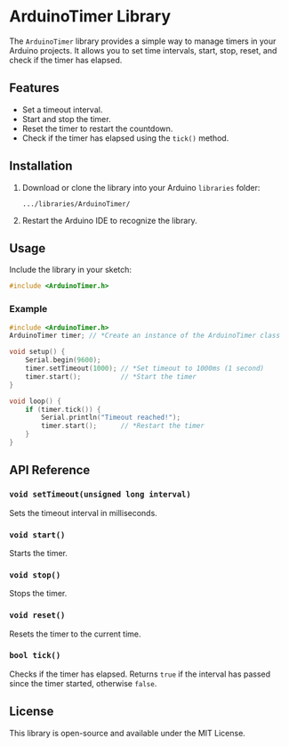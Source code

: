 # ArduinoTimer Library

The `ArduinoTimer` library provides a simple way to manage timers in your Arduino projects. It allows you to set time intervals, start, stop, reset, and check if the timer has elapsed.

## Features

- Set a timeout interval.
- Start and stop the timer.
- Reset the timer to restart the countdown.
- Check if the timer has elapsed using the `tick()` method.

## Installation

1. Download or clone the library into your Arduino `libraries` folder:
    ```
    .../libraries/ArduinoTimer/
    ```
2. Restart the Arduino IDE to recognize the library.

## Usage

Include the library in your sketch:

```cpp
#include <ArduinoTimer.h>
```

### Example

```cpp
#include <ArduinoTimer.h>
ArduinoTimer timer; // *Create an instance of the ArduinoTimer class

void setup() {
    Serial.begin(9600);
    timer.setTimeout(1000); // *Set timeout to 1000ms (1 second)
    timer.start();          // *Start the timer
}

void loop() {
    if (timer.tick()) {
        Serial.println("Timeout reached!");
        timer.start();      // *Restart the timer
    }
}
```

## API Reference

### `void setTimeout(unsigned long interval)`
Sets the timeout interval in milliseconds.

### `void start()`
Starts the timer.

### `void stop()`
Stops the timer.

### `void reset()`
Resets the timer to the current time.

### `bool tick()`
Checks if the timer has elapsed. Returns `true` if the interval has passed since the timer started, otherwise `false`.

## License

This library is open-source and available under the MIT License.  
